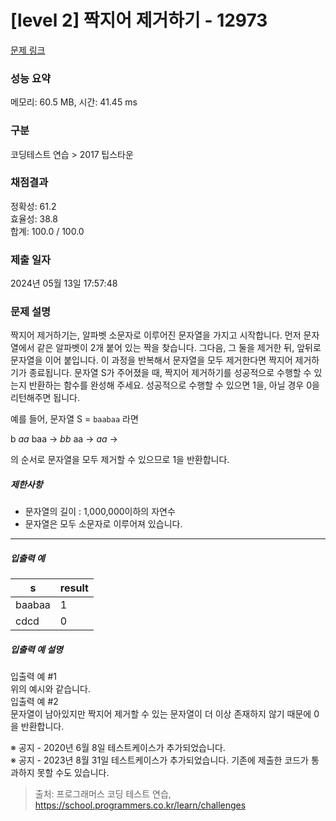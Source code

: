 # [level 2] 짝지어 제거하기 - 12973 

[문제 링크](https://school.programmers.co.kr/learn/courses/30/lessons/12973) 

### 성능 요약

메모리: 60.5 MB, 시간: 41.45 ms

### 구분

코딩테스트 연습 > 2017 팁스타운

### 채점결과

정확성: 61.2<br/>효율성: 38.8<br/>합계: 100.0 / 100.0

### 제출 일자

2024년 05월 13일 17:57:48

### 문제 설명

<p>짝지어 제거하기는, 알파벳 소문자로 이루어진 문자열을 가지고 시작합니다. 먼저 문자열에서 같은 알파벳이 2개 붙어 있는 짝을 찾습니다. 그다음, 그 둘을 제거한 뒤, 앞뒤로 문자열을 이어 붙입니다. 이 과정을 반복해서 문자열을 모두 제거한다면 짝지어 제거하기가 종료됩니다. 문자열 S가 주어졌을 때, 짝지어 제거하기를 성공적으로 수행할 수 있는지 반환하는 함수를 완성해 주세요. 성공적으로 수행할 수 있으면 1을, 아닐 경우 0을 리턴해주면 됩니다.</p>

<p>예를 들어, 문자열 S = <code>baabaa</code> 라면</p>

<p>b <em>aa</em> baa → <em>bb</em> aa → <em>aa</em> →</p>

<p>의 순서로 문자열을 모두 제거할 수 있으므로 1을 반환합니다.</p>

<h5>제한사항</h5>

<ul>
<li>문자열의 길이 : 1,000,000이하의 자연수</li>
<li>문자열은 모두 소문자로 이루어져 있습니다.</li>
</ul>

<hr>

<h5>입출력 예</h5>
<table class="table">
        <thead><tr>
<th>s</th>
<th>result</th>
</tr>
</thead>
        <tbody><tr>
<td>baabaa</td>
<td>1</td>
</tr>
<tr>
<td>cdcd</td>
<td>0</td>
</tr>
</tbody>
      </table>
<h5>입출력 예 설명</h5>

<p>입출력 예 #1<br>
위의 예시와 같습니다.<br>
입출력 예 #2<br>
문자열이 남아있지만 짝지어 제거할 수 있는 문자열이 더 이상 존재하지 않기 때문에 0을 반환합니다.</p>

<p>※ 공지 - 2020년 6월 8일 테스트케이스가 추가되었습니다.<br>
※ 공지 - 2023년 8월 31일 테스트케이스가 추가되었습니다. 기존에 제출한 코드가 통과하지 못할 수도 있습니다.</p>


> 출처: 프로그래머스 코딩 테스트 연습, https://school.programmers.co.kr/learn/challenges